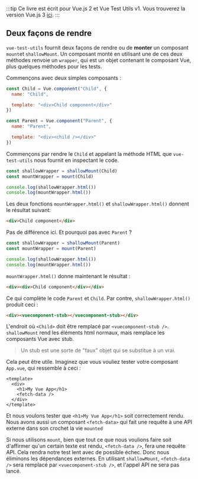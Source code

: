 :::tip Ce livre est écrit pour Vue.js 2 et Vue Test Utils v1.
Vous trouverez la version Vue.js 3 [ici](/v3/fr).
:::

## Deux façons de rendre

`vue-test-utils` fournit deux façons de rendre ou de __monter__ un composant `mount`et `shallowMount`. Un composant monté en utilisant une de ces deux méthodes renvoie un `wrapper`, qui est un objet contenant le composant Vue, plus quelques méthodes pour les tests.

Commençons avec deux simples composants :

```js
const Child = Vue.component("Child", {
  name: "Child",

  template: "<div>Child component</div>"
})

const Parent = Vue.component("Parent", {
  name: "Parent",

  template: "<div><child /></div>"
})
```
Commençons par rendre le `Child` et appelant la méthode HTML que `vue-test-utils` nous fournit en inspectant le code.

```js
const shallowWrapper = shallowMount(Child)
const mountWrapper = mount(Child)

console.log(shallowWrapper.html())
console.log(mountWrapper.html())
```
Les deux fonctions `mountWrapper.html()` et `shallowWrapper.html()` donnent le résultat suivant:


```html
<div>Child component</div>
```
Pas de différence ici. Et pourquoi pas avec `Parent` ?

```js
const shallowWrapper = shallowMount(Parent)
const mountWrapper = mount(Parent)

console.log(shallowWrapper.html())
console.log(mountWrapper.html())
```

`mountWrapper.html()` donne maintenant le résultat :

```html
<div><div>Child component</div></div>
```
Ce qui complète le code `Parent` et `Child`. Par contre, `shallowWrapper.html()` produit ceci :

```html
<div><vuecomponent-stub></vuecomponent-stub></div>
```
L'endroit où `<Child>` doit être remplacé par `<vuecomponent-stub />`. `shallowMount` rend les éléments html normaux, mais remplace les composants Vue avec stub.

> Un stub est une sorte de "faux" objet qui se substitue à un vrai.

Cela peut être utile. Imaginez que vous vouliez tester votre composant `App.vue`, qui ressemble à ceci :

```vue
<template>
  <div>
    <h1>My Vue App</h1>
    <fetch-data />
  </div>
</template>
```

Et nous voulons tester que `<h1>My Vue App</h1>` soit correctement rendu. Nous avons aussi un composant `<fetch-data>` qui fait une requête à une API externe dans son crochet la vie `mounted`

Si nous utilisons `mount`, bien que tout ce que nous voulions faire soit d'affirmer qu'un certain texte est rendu, `<fetch-data />`, fera une requête API. Cela rendra notre test lent avec de possible échec. Donc nous éliminons les dépendances externes. En utilisant `shallowMount`, `<fetch-data />` sera remplacé par `<vuecomponent-stub />`, et l'appel API ne sera pas lancé.
